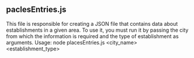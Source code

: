 ## paclesEntries.js
This file is responsible for creating a JSON file that contains data about establishments in a given area. To use it, you must run it by passing the city from which the information is required and the type of establishment as arguments. Usage: node placesEntries.js <city_name> <establishment_type>